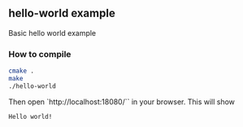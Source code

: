 ## hello-world example

Basic hello world example

### How to compile

```bash
cmake .
make
./hello-world
```

Then open `http://localhost:18080/`` in your browser.
This will show

```
Hello world!
```
